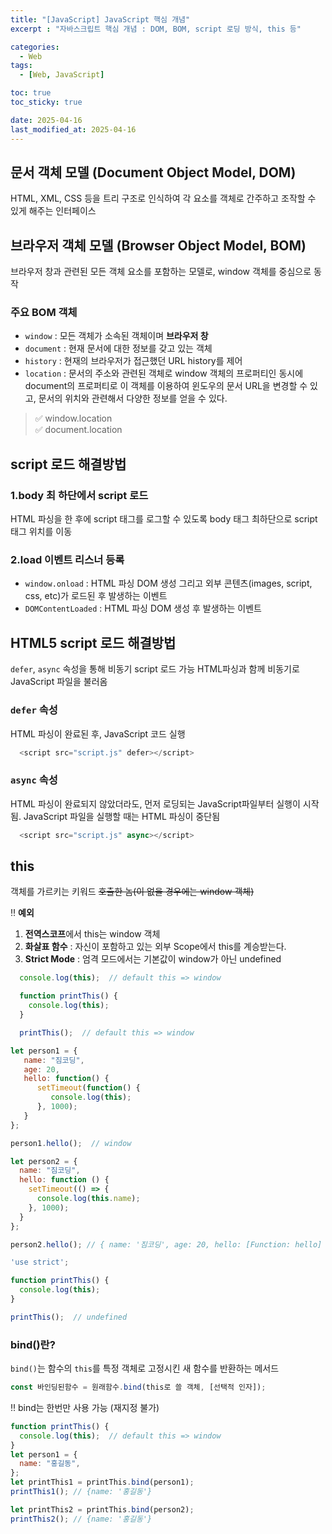 ```yaml
---
title: "[JavaScript] JavaScript 핵심 개념"
excerpt : "자바스크립트 핵심 개념 : DOM, BOM, script 로딩 방식, this 등"

categories:
  - Web
tags:
  - [Web, JavaScript]

toc: true
toc_sticky: true

date: 2025-04-16
last_modified_at: 2025-04-16
---
```


## 문서 객체 모델 (Document Object Model, DOM)
HTML, XML, CSS 등을 트리 구조로 인식하여 각 요소를 객체로 간주하고 조작할 수 있게 해주는 인터페이스

## 브라우저 객체 모델 (Browser Object Model, BOM)
브라우저 창과 관련된 모든 객체 요소를 포함하는 모델로, window 객체를 중심으로 동작

### 주요 BOM 객체
- `window` : 모든 객체가 소속된 객체이며 **브라우저 창**
- `document` : 현재 문서에 대한 정보를 갖고 있는 객체
- `history` : 현재의 브라우저가 접근했던 URL history를 제어
- `location` : 문서의 주소와 관련된 객체로 window 객체의 프로퍼티인 동시에 document의 프로퍼티로 이 객체를 이용하여 윈도우의 문서 URL을 변경할 수 있고, 문서의 위치와 관련해서 다양한 정보를 얻을 수 있다.
>✅ window.location <br>
>✅ document.location
  

## script 로드 해결방법
### 1.body 최 하단에서 script 로드
HTML 파싱을 한 후에 script 태그를 로그할 수 있도록 body 태그 최하단으로 script 태그 위치를 이동
### 2.load 이벤트 리스너 등록
- `window.onload` : HTML 파싱 DOM 생성 그리고 외부 콘텐츠(images, script, css, etc)가 로드된 후 발생하는 이벤트
- `DOMContentLoaded` : HTML 파싱 DOM 생성 후 발생하는 이벤트  

## HTML5 script 로드 해결방법
`defer`, `async` 속성을 통해 비동기 script 로드 가능
HTML파싱과 함께 비동기로 JavaScript 파일을 불러옴  

### `defer` 속성
HTML 파싱이 완료된 후, JavaScript 코드 실행  

```js
  <script src="script.js" defer></script>
```

### `async` 속성
HTML 파싱이 완료되지 않았더라도, 먼저 로딩되는 JavaScript파일부터 실행이 시작됨.
JavaScript 파일을 실행할 때는 HTML 파싱이 중단됨  

```js
  <script src="script.js" async></script>
```

## this
객체를 가르키는 키워드 ~~호출한 놈(이 없을 경우에는 window 객체)~~

‼️ **예외**
1. **전역스코프**에서 this는 window 객체
2. **화살표 함수** : 자신이 포함하고 있는 외부 Scope에서 this를 계승받는다.
3.  **Strict Mode** : 엄격 모드에서는 기본값이 window가 아닌 undefined
   
```js
  console.log(this);  // default this => window

  function printThis() {
    console.log(this);
  }

  printThis();  // default this => window
```


```js
let person1 = {
   name: "짐코딩",
   age: 20,
   hello: function() {
      setTimeout(function() {
         console.log(this);
      }, 1000);
   }
};

person1.hello();  // window

let person2 = {
  name: "짐코딩",
  hello: function () {
    setTimeout(() => {
      console.log(this.name); 
    }, 1000);
  }
};

person2.hello(); // { name: '짐코딩', age: 20, hello: [Function: hello] }
```

```js
'use strict';

function printThis() {
  console.log(this);
}

printThis();  // undefined
```

### bind()란?
`bind()`는 함수의 `this`를 특정 객체로 고정시킨 새 함수를 반환하는 메서드
```js
const 바인딩된함수 = 원래함수.bind(this로 쓸 객체, [선택적 인자]);
```

‼️ bind는 한번만 사용 가능 (재지정 불가)
```js
function printThis() {
  console.log(this);  // default this => window
}
let person1 = {
  name: "홍길동",
};
let printThis1 = printThis.bind(person1);
printThis1(); // {name: '홍길동'}

let printThis2 = printThis.bind(person2);
printThis2(); // {name: '홍길동'}
```
